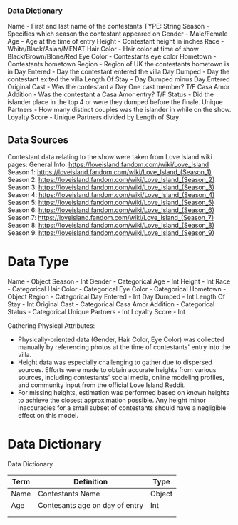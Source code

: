 ### Data Dictionary
Name - First and last name of the contestants TYPE: String
Season - Specifies which season the contestant appeared on 
Gender - Male/Female 
Age - Age at the time of entry
Height - Contestant height in inches
Race - White/Black/Asian/MENAT
Hair Color - Hair color at time of show Black/Brown/Blone/Red
Eye Color - Contestants eye color
Hometown - Contestants hometown
Region - Region of UK the contestants hometown is in
Day Entered - Day the contestant entered the villa
Day Dumped - Day the contestant exited the villa
Length Of Stay - Day Dumped minus Day Entered
Original Cast - Was the contestant a Day One cast member? T/F
Casa Amor Addition - Was the contestant a Casa Amor entry? T/F
Status - Did the islander place in the top 4 or were they dumped before the finale.
Unique Partners - How many distinct couples was the islander in while on the show.
Loyalty Score - Unique Partners divided by Length of Stay

## Data Sources
Contestant data relating to the show were taken from Love Island wiki pages:
General Info: https://loveisland.fandom.com/wiki/Love_Island
Season 1: https://loveisland.fandom.com/wiki/Love_Island_(Season_1)
Season 2: https://loveisland.fandom.com/wiki/Love_Island_(Season_2)
Season 3: https://loveisland.fandom.com/wiki/Love_Island_(Season_3)
Season 4: https://loveisland.fandom.com/wiki/Love_Island_(Season_4)
Season 5: https://loveisland.fandom.com/wiki/Love_Island_(Season_5)
Season 6: https://loveisland.fandom.com/wiki/Love_Island_(Season_6)
Season 7: https://loveisland.fandom.com/wiki/Love_Island_(Season_7)
Season 8: https://loveisland.fandom.com/wiki/Love_Island_(Season_8)
Season 9: https://loveisland.fandom.com/wiki/Love_Island_(Season_9)



# Data Type
Name - Object
Season - Int
Gender - Categorical
Age - Int
Height - Int
Race - Categorical
Hair Color - Categorical
Eye Color - Categorical
Hometown - Object
Region - Categorical
Day Entered - Int
Day Dumped - Int
Length Of Stay - Int
Original Cast - Categorical
Casa Amor Addition - Categorical
Status - Categorical
Unique Partners - Int
Loyalty Score - Int


Gathering Physical Attributes:
- Physically-oriented data (Gender, Hair Color, Eye Color) was collected manually by referencing photos at the time of contestants' entry into the villa.
- Height data was especially challenging to gather due to dispersed sources. Efforts were made to obtain accurate heights from various sources, including contestants' social media, online modeling profiles, and community input from the official Love Island Reddit.
- For missing heights, estimation was performed based on known heights to achieve the closest approximation possible. Any height minor inaccuracies for a small subset of contestants should have a negligible effect on this model.

# Data Dictionary

Data Dictionary

|Term  | Definition                       | Type   |
|------|----------------------------------|--------|
|Name  | Contestants Name                 | Object |
|Age   | Contesants age on day of entry   | Int    |
|      |                                  |        |
|      |                                  |        |
